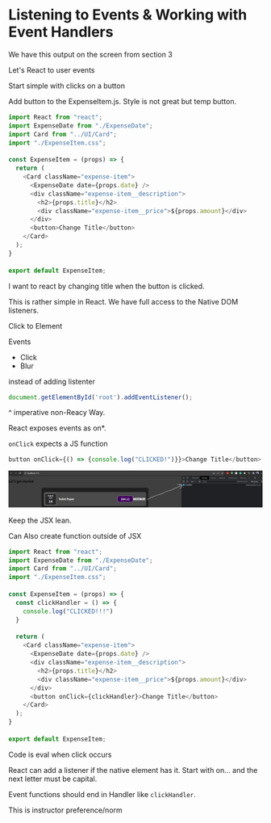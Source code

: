 # Listening to Events & Working with Event Handlers

We have this output on the screen from section 3

Let's React to user events

Start simple with clicks on a button

Add button to the ExpenseItem.js. Style is not great but temp button.

```js
import React from "react";
import ExpenseDate from "./ExpenseDate";
import Card from "../UI/Card";
import "./ExpenseItem.css";

const ExpenseItem = (props) => {
  return (
    <Card className="expense-item">
      <ExpenseDate date={props.date} />
      <div className="expense-item__description">
        <h2>{props.title}</h2>
        <div className="expense-item__price">${props.amount}</div>
      </div>
      <button>Change Title</button>
    </Card>
  );
}

export default ExpenseItem;

```

I want to react by changing title when the button is clicked.

This is rather simple in React. We have full access to the Native DOM listeners.

Click to Element

Events
* Click
* Blur

instead of adding listenter

```js
document.getElementById('root').addEventListener();
```

^ imperative non-Reacy Way.

React exposes events as on*.

`onClick` expects a JS function

```js
button onClick={() => {console.log("CLICKED!")}}>Change Title</button>
```

![clicked image](https://github.com/HarrisonWelch/ReactTheCompleteGuide2023/blob/main/Screenshots/clicked.png)

Keep the JSX lean.

Can Also create function outside of JSX

```js
import React from "react";
import ExpenseDate from "./ExpenseDate";
import Card from "../UI/Card";
import "./ExpenseItem.css";

const ExpenseItem = (props) => {
  const clickHandler = () => {
    console.log("CLICKED!!!")
  }

  return (
    <Card className="expense-item">
      <ExpenseDate date={props.date} />
      <div className="expense-item__description">
        <h2>{props.title}</h2>
        <div className="expense-item__price">${props.amount}</div>
      </div>
      <button onClick={clickHandler}>Change Title</button>
    </Card>
  );
}

export default ExpenseItem;
```

Code is eval when click occurs

React can add a listener if the native element has it. Start with on... and the next letter must be capital.

Event functions should end in Handler like `clickHandler`.

This is instructor preference/norm
